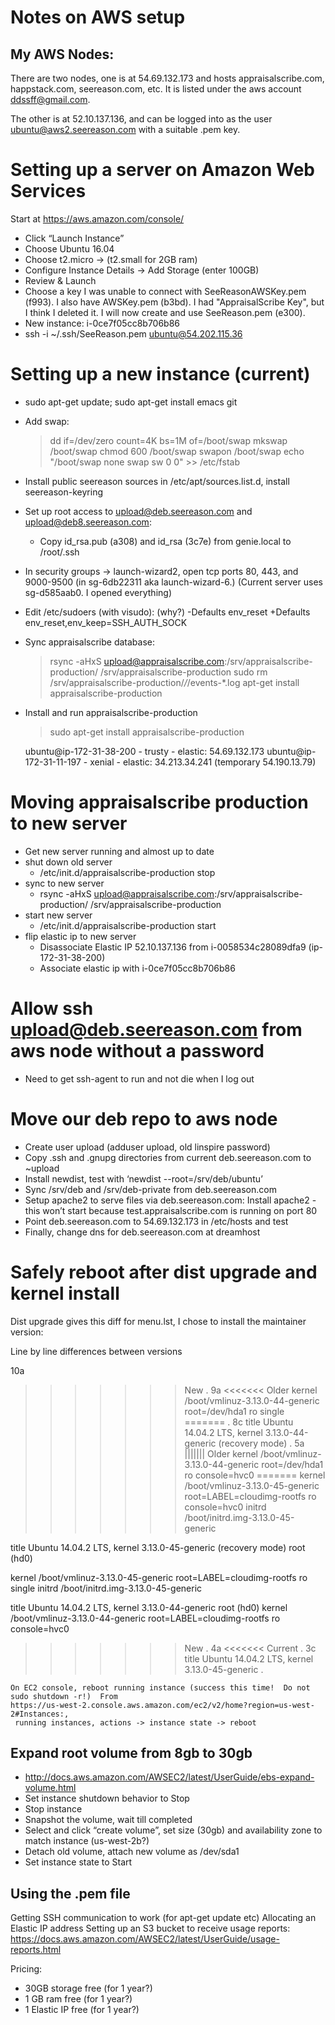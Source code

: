 # Notes on AWS setup

## My AWS Nodes:

There are two nodes, one is at 54.69.132.173 and hosts
appraisalscribe.com, happstack.com, seereason.com, etc.  It is listed
under the aws account ddssff@gmail.com.

The other is at 52.10.137.136, and can be logged into as the user
ubuntu@aws2.seereason.com with a suitable .pem key.

# Setting up a server on Amazon Web Services

Start at https://aws.amazon.com/console/

 * Click “Launch Instance”
 * Choose Ubuntu 16.04
 * Choose t2.micro -> (t2.small for 2GB ram)
 * Configure Instance Details -> Add Storage (enter 100GB)
 * Review & Launch
 * Choose a key
	I was unable to connect with SeeReasonAWSKey.pem (f993).  I also
	have AWSKey.pem (b3bd).  I had "AppraisalScribe Key", but I think
	I deleted it.  I will now create and use SeeReason.pem (e300).
 * New instance: i-0ce7f05cc8b706b86
 * ssh -i ~/.ssh/SeeReason.pem ubuntu@54.202.115.36

# Setting up a new instance (current)

 * sudo apt-get update; sudo apt-get install emacs git
 * Add swap:
     > dd if=/dev/zero count=4K bs=1M of=/boot/swap
     > mkswap /boot/swap
     > chmod 600 /boot/swap
     > swapon /boot/swap
     > echo "/boot/swap none swap sw 0 0" >> /etc/fstab
 * Install public seereason sources in /etc/apt/sources.list.d, install seereason-keyring
 * Set up root access to upload@deb.seereason.com and upload@deb8.seereason.com:
     - Copy id_rsa.pub (a308) and id_rsa (3c7e) from genie.local to /root/.ssh
 * In security groups -> launch-wizard2, open tcp ports 80, 443, and 9000-9500 (in sg-6db22311 aka launch-wizard-6.)
     (Current server uses sg-d585aab0.  I opened everything)
 * Edit /etc/sudoers (with visudo):  (why?)
	-Defaults       env_reset
	+Defaults       env_reset,env_keep=SSH_AUTH_SOCK
 * Sync appraisalscribe database:
     > rsync -aHxS upload@appraisalscribe.com:/srv/appraisalscribe-production/ /srv/appraisalscribe-production
     > sudo rm /srv/appraisalscribe-production/*/*/events-*.log
     > apt-get install appraisalscribe-production
 * Install and run appraisalscribe-production
    > sudo apt-get install appraisalscribe-production

      ubuntu@ip-172-31-38-200 - trusty - elastic: 54.69.132.173
      ubuntu@ip-172-31-11-197 - xenial - elastic: 34.213.34.241 (temporary 54.190.13.79)
      

# Moving appraisalscribe production to new server
 * Get new server running and almost up to date
 * shut down old server
     - /etc/init.d/appraisalscribe-production stop
 * sync to new server
     - rsync -aHxS upload@appraisalscribe.com:/srv/appraisalscribe-production/ /srv/appraisalscribe-production
 * start new server
     - /etc/init.d/appraisalscribe-production start
 * flip elastic ip to new server
      - Disassociate Elastic IP 52.10.137.136 from i-0058534c28089dfa9 (ip-172-31-38-200)
      - Associate elastic ip with i-0ce7f05cc8b706b86

# Allow ssh upload@deb.seereason.com from aws node without a password

 * Need to get ssh-agent to run and not die when I log out

# Move our deb repo to aws node

 * Create user upload (adduser upload, old linspire password)
 * Copy .ssh and .gnupg directories from current deb.seereason.com to ~upload
 * Install newdist, test with ‘newdist --root=/srv/deb/ubuntu’
 * Sync /srv/deb and /srv/deb-private from deb.seereason.com
 * Setup apache2 to serve files via deb.seereason.com:
	Install apache2 - this won’t start because test.appraisalscribe.com is running on port 80
 * Point deb.seereason.com to 54.69.132.173 in /etc/hosts and test
 * Finally, change dns for deb.seereason.com at dreamhost

# Safely reboot after dist upgrade and kernel install

Dist upgrade gives this diff for menu.lst, I chose to install the maintainer version:

Line by line differences between versions

10a
>>>>>>> New
.
9a
<<<<<<< Older
kernel /boot/vmlinuz-3.13.0-44-generic root=/dev/hda1 ro single
=======
.
8c
title Ubuntu 14.04.2 LTS, kernel 3.13.0-44-generic (recovery mode)
.
5a
||||||| Older
kernel /boot/vmlinuz-3.13.0-44-generic root=/dev/hda1 ro console=hvc0
=======
kernel /boot/vmlinuz-3.13.0-45-generic root=LABEL=cloudimg-rootfs ro console=hvc0
initrd /boot/initrd.img-3.13.0-45-generic

title Ubuntu 14.04.2 LTS, kernel 3.13.0-45-generic (recovery mode)
root (hd0)

kernel /boot/vmlinuz-3.13.0-45-generic root=LABEL=cloudimg-rootfs ro single
initrd /boot/initrd.img-3.13.0-45-generic

title Ubuntu 14.04.2 LTS, kernel 3.13.0-44-generic
root (hd0)
kernel /boot/vmlinuz-3.13.0-44-generic root=LABEL=cloudimg-rootfs ro console=hvc0
>>>>>>> New
.
4a
<<<<<<< Current
.
3c
title Ubuntu 14.04.2 LTS, kernel 3.13.0-45-generic
.


	On EC2 console, reboot running instance (success this time!  Do not
	sudo shutdown -r!)  From
	https://us-west-2.console.aws.amazon.com/ec2/v2/home?region=us-west-2#Instances:,
	 running instances, actions -> instance state -> reboot

## Expand root volume from 8gb to 30gb

 * http://docs.aws.amazon.com/AWSEC2/latest/UserGuide/ebs-expand-volume.html
 * Set instance shutdown behavior to Stop
 * Stop instance
 * Snapshot the volume, wait till completed
 * Select and click “create volume”, set size (30gb) and
	availability zone to match instance (us-west-2b?)
 * Detach old volume, attach new volume as /dev/sda1
 * Set instance state to Start

## Using the .pem file

Getting SSH communication to work (for apt-get update etc)
Allocating an Elastic IP address
Setting up an S3 bucket to receive usage reports:
      https://docs.aws.amazon.com/AWSEC2/latest/UserGuide/usage-reports.html

Pricing:

 * 30GB storage free (for 1 year?)
 * 1 GB ram free (for 1 year?)
 * 1 Elastic IP free (for 1 year?)
